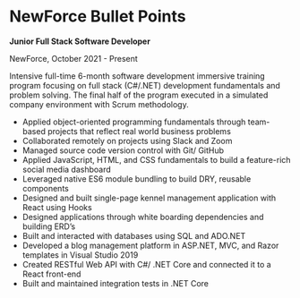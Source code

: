 # NewForce Bullet Points

**Junior Full Stack Software Developer**

NewForce, October 2021 - Present

Intensive full-time 6-month software development immersive training program focusing on full stack (C#/.NET) development fundamentals and problem solving. The final half of the program executed in a simulated company environment with Scrum methodology. 

- Applied object-oriented programming fundamentals through team-based projects that reflect real world business problems
- Collaborated remotely on projects using Slack and Zoom
- Managed source code version control with Git/ GitHub
- Applied JavaScript, HTML, and CSS fundamentals to build a feature-rich social media dashboard
- Leveraged native ES6 module bundling to build DRY, reusable components
- Designed and built single-page kennel management application with React using Hooks
- Designed applications through white boarding dependencies and building ERD’s
- Built and interacted with databases using SQL and ADO.NET
- Developed a blog management platform in ASP.NET, MVC, and Razor templates in Visual Studio 2019
- Created RESTful Web API with C#/ .NET Core and connected it to a React front-end
- Built and maintained integration tests in .NET Core
